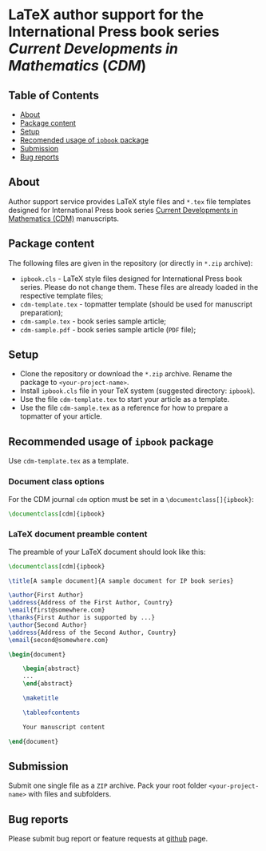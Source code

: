 # LaTeX author support for the International Press book series *Current Developments in Mathematics* (*CDM*)

## Table of Contents

* [About](#about)
* [Package content](#package-content)
* [Setup](#setup)
* [Recomended usage of `ipbook` package](#recomended-usage-of-ipbook-package)
* [Submission](#submission)
* [Bug reports](#bug-reports)

## About

Author support service provides LaTeX style files and `*.tex` file templates designed for International Press book series
[Current Developments in Mathematics (CDM)](https://www.intlpress.com/site/pub/pages/books/_home/series/00000007/) manuscripts.

## Package content

The following files are given in the repository (or directly in `*.zip` archive):

* `ipbook.cls` - LaTeX style files designed for International Press book series.
  Please do not change them. These files are already loaded in the respective template files;
* `cdm-template.tex` - topmatter template (should be used for manuscript preparation);
* `cdm-sample.tex` - book series sample article;
* `cdm-sample.pdf` - book series sample article (`PDF` file);

## Setup
* Clone the repository or download the `*.zip` archive. Rename the package to `<your-project-name>`.
* Install `ipbook.cls` file in your TeX system (suggested directory: `ipbook`).
* Use the file `cdm-template.tex` to start your article as a template.
* Use the file `cdm-sample.tex` as a reference for how to prepare a topmatter of your article.

## Recommended usage of `ipbook` package

Use `cdm-template.tex` as a template.

### Document class options

For the CDM journal `cdm` option must be set
in a `\documentclass[]{ipbook}`:
```latex
\documentclass[cdm]{ipbook}
```

### LaTeX document preamble content

The preamble of your LaTeX document should look like this:

```latex
\documentclass[cdm]{ipbook}

\title[A sample document]{A sample document for IP book series}

\author{First Author}
\address{Address of the First Author, Country}
\email{first@somewhere.com}
\thanks{First Author is supported by ...}
\author{Second Author}
\address{Address of the Second Author, Country}
\email{second@somewhere.com}

\begin{document}

    \begin{abstract}
    ...
    \end{abstract}

    \maketitle

    \tableofcontents

    Your manuscript content

\end{document}
```

## Submission

Submit one single file as a `ZIP` archive.
Pack your root folder `<your-project-name>` with files and subfolders.

## Bug reports

Please submit bug report or feature requests at
[github](https://github.com/vtex-soft/texsupport.intlpress-cdm/issues) page.
